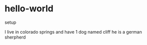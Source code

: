 # hello-world
setup

I live in colorado springs and have 1 dog named cliff he is a german sherpherd
